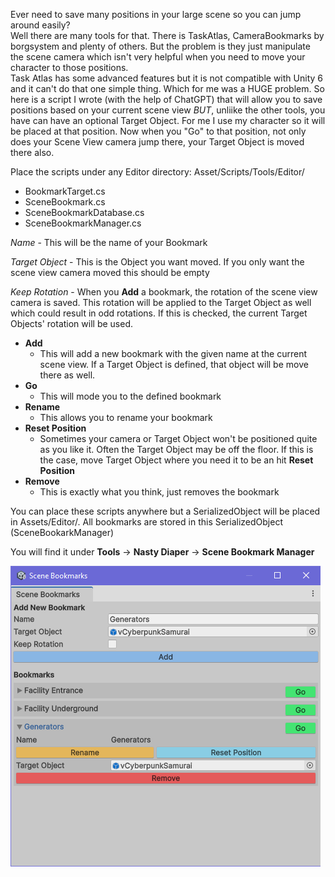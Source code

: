 Ever need to save many positions in your large scene so you can jump around easily?  
Well there are many tools for that.  There is TaskAtlas, CameraBookmarks by borgsystem and plenty of others. But the problem is they just manipulate the scene camera which isn't very helpful when you need to move your character to those positions.  
Task Atlas has some advanced features but it is not compatible with Unity 6 and it can't do that one simple thing.  Which for me was a HUGE problem. 
So here is a script I wrote (with the help of ChatGPT) that will allow you to save positions based on your current scene view *BUT*, unliike the other tools, you have can have an optional Target Object.
For me I use my character so it will be placed at that position.  Now when you "Go" to that position, not only does your Scene View camera jump there, your Target Object is moved there also.

Place the scripts under any Editor directory:
Asset/Scripts/Tools/Editor/
   * BookmarkTarget.cs
   * SceneBookmark.cs
   * SceneBookmarkDatabase.cs
   * SceneBookmarkManager.cs
    
_Name_  - This will be the name of your Bookmark

_Target Object_  - This is the Object you want moved. If you only want the scene view camera moved this should be empty

_Keep Rotation_  - When you **Add** a bookmark, the rotation of the scene view camera is saved. This rotation will be applied to the Target Object as well which could result in odd rotations. If this is checked, the current Target Objects' rotation will be used.


* **Add**
   - This will add a new bookmark with the given name at the current scene view. If a Target Object is defined, that object will be move there as well.
* **Go**
   - This will mode you to the defined bookmark
* **Rename**
   - This allows you to rename your bookmark
* **Reset Position**
   - Sometimes your camera or Target Object won't be positioned quite as you like it. Often the Target Object may be off the floor. If this is the case, move Target Object where you need it to be an hit **Reset Position**
* **Remove**
   - This is exactly what you think, just removes the bookmark


You can place these scripts anywhere but a SerializedObject will be placed in Assets/Editor/. All bookmarks are stored in this SerializedObject (SceneBookarkManager)
  
You will find it under   **Tools** &#8594; **Nasty Diaper** &#8594; **Scene Bookmark Manager**

![Screenshot](./Capture.PNG "Screenshot")
